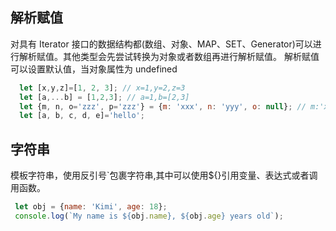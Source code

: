 ## 解析赋值
对具有 Iterator 接口的数据结构都(数组、对象、MAP、SET、Generator)可以进行解析赋值。其他类型会先尝试转换为对象或者数组再进行解析赋值。
解析赋值可以设置默认值，当对象属性为 undefined
``` js
  let [x,y,z]=[1, 2, 3]; // x=1,y=2,z=3
  let [a,...b] = [1,2,3]; // a=1,b=[2,3]
  let {m, n, o='zzz', p='zzz'} = {m: 'xxx', n: 'yyy', o: null}; // m:'xxx',n:'yyy',o:null,p:'zzz'
  let [a, b, c, d, e]='hello';
```
## 字符串
模板字符串，使用反引号\`包裹字符串,其中可以使用${}引用变量、表达式或者调用函数。
``` js
 let obj = {name: 'Kimi', age: 18};
 console.log(`My name is ${obj.name}, ${obj.age} years old`);
```
